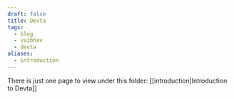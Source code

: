 ```yaml
---
draft: false
title: Devta
tags:
  - blog
  - vaibhav
  - devta
aliases:
  - introduction
---
```

There is just one page to view under this folder: [[introduction|Introduction to Devta]]
